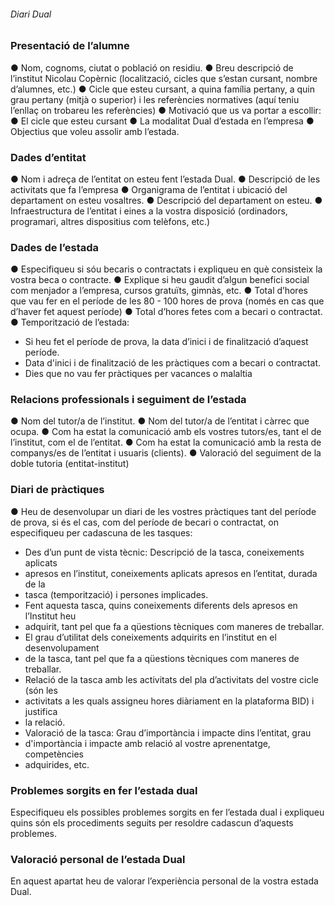 ###### Diari Dual

### Presentació de l’alumne
● Nom, cognoms, ciutat o població on residiu.
● Breu descripció de l’institut Nicolau Copèrnic (localització, cicles que s’estan cursant,
nombre d’alumnes, etc.)
● Cicle que esteu cursant, a quina família pertany, a quin grau pertany (mitjà o
superior) i les referències normatives (aquí teniu l’enllaç on trobareu les
referències)
● Motivació que us va portar a escollir:
● El cicle que esteu cursant
● La modalitat Dual d’estada en l’empresa
● Objectius que voleu assolir amb l’estada.


### Dades d’entitat
● Nom i adreça de l’entitat on esteu fent l’estada Dual.
● Descripció de les activitats que fa l’empresa
● Organigrama de l’entitat i ubicació del departament on esteu vosaltres.
● Descripció del departament on esteu.
● Infraestructura de l’entitat i eines a la vostra disposició (ordinadors, programari, altres
dispositius com telèfons, etc.)


### Dades de l’estada
● Especifiqueu si sóu becaris o contractats i expliqueu en què consisteix la vostra beca o
contracte.
● Explique si heu gaudit d’algun benefici social com menjador a l’empresa, cursos
gratuïts, gimnàs, etc.
● Total d’hores que vau fer en el període de les 80 - 100 hores de prova (només en cas
que d’haver fet aquest període)
● Total d’hores fetes com a becari o contractat.
● Temporització de l’estada:
- 	 Si heu fet el període de prova, la data d’inici i de finalització d’aquest període.
- 	 Data d'inici i de finalització de les pràctiques com a becari o contractat.
- 	 Dies que no vau fer pràctiques per vacances o malaltia

### Relacions professionals i seguiment de l’estada

● Nom del tutor/a de l’institut.
● Nom del tutor/a de l’entitat i càrrec que ocupa.
● Com ha estat la comunicació amb els vostres tutors/es, tant el de l’institut, com el de
l’entitat.
● Com ha estat la comunicació amb la resta de companys/es de l’entitat i usuaris
(clients).
● Valoració del seguiment de la doble tutoria (entitat-institut)

### Diari de pràctiques
● Heu de desenvolupar un diari de les vostres pràctiques tant del període de prova, si és
el cas, com del període de becari o contractat, on especifiqueu per cadascuna de les
tasques:
-  Des d’un punt de vista tècnic: Descripció de la tasca, coneixements aplicats
- apresos en l’institut, coneixements aplicats apresos en l’entitat, durada de la
- tasca (temporització) i persones implicades.
-  Fent aquesta tasca, quins coneixements diferents dels apresos en l’Institut heu
- adquirit, tant pel que fa a qüestions tècniques com maneres de treballar.
-  El grau d’utilitat dels coneixements adquirits en l’institut en el desenvolupament
- de la tasca, tant pel que fa a qüestions tècniques com maneres de treballar.
-  Relació de la tasca amb les activitats del pla d’activitats del vostre cicle (són les
- activitats a les quals assigneu hores diàriament en la plataforma BID) i justifica
- la relació.
-  Valoració de la tasca: Grau d’importància i impacte dins l’entitat, grau
- d'importància i impacte amb relació al vostre aprenentatge, competències
- adquirides, etc.



### Problemes sorgits en fer l’estada dual
Especifiqueu els possibles problemes sorgits en fer l’estada dual i expliqueu quins són els
procediments seguits per resoldre cadascun d’aquests problemes.


### Valoració personal de l’estada Dual
En aquest apartat heu de valorar l’experiència personal de la vostra estada Dual.




